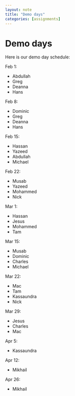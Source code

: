 ```yaml
---
layout: note
title: "Demo days"
categories: [assignments]
---
```


# Demo days

Here is our demo day schedule:


Feb 1:

- Abdullah
- Greg
- Deanna
- Hans

Feb 8:

- Dominic
- Greg
- Deanna
- Hans

Feb 15:

- Hassan
- Yazeed
- Abdullah
- Michael

Feb 22:

- Musab
- Yazeed
- Mohammed
- Nick

Mar 1:

- Hassan
- Jesus
- Mohammed
- Tam

Mar 15:

- Musab
- Dominic
- Charles
- Michael

Mar 22:

- Mac
- Tam
- Kassaundra
- Nick

Mar 29:

- Jesus
- Charles
- Mac

Apr 5:

- Kassaundra

Apr 12:

- Mikhail

Apr 26:

- Mikhail
